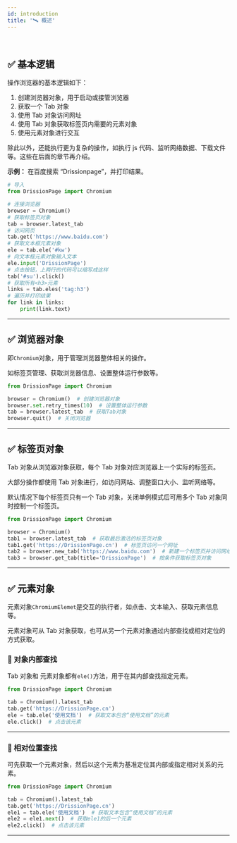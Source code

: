 ```yaml
---
id: introduction
title: '🛰️ 概述'
---
```


<div class="wwads-cn wwads-horizontal" data-id="317"></div><br/>

## ✅️️ 基本逻辑

操作浏览器的基本逻辑如下：

1. 创建浏览器对象，用于启动或接管浏览器
2. 获取一个 Tab 对象
3. 使用 Tab 对象访问网址
4. 使用 Tab 对象获取标签页内需要的元素对象
5. 使用元素对象进行交互

除此以外，还能执行更为复杂的操作，如执行 js 代码、监听网络数据、下载文件等。这些在后面的章节再介绍。

**示例：** 在百度搜索 “Drissionpage”，并打印结果。

```python
# 导入
from DrissionPage import Chromium

# 连接浏览器
browser = Chromium()  
# 获取标签页对象
tab = browser.latest_tab  
# 访问网页
tab.get('https://www.baidu.com')  
# 获取文本框元素对象
ele = tab.ele('#kw')
# 向文本框元素对象输入文本
ele.input('DrissionPage')  
# 点击按钮，上两行的代码可以缩写成这样
tab('#su').click()  
# 获取所有<h3>元素
links = tab.eles('tag:h3')  
# 遍历并打印结果
for link in links:  
    print(link.text)
```

---

## ✅️️ 浏览器对象

即`Chromium`对象，用于管理浏览器整体相关的操作。

如标签页管理、获取浏览器信息、设置整体运行参数等。

```python
from DrissionPage import Chromium

browser = Chromium()  # 创建浏览器对象
browser.set.retry_times(10)  # 设置整体运行参数
tab = browser.latest_tab  # 获取Tab对象
browser.quit()  # 关闭浏览器
```

---

## ✅️️ 标签页对象

Tab 对象从浏览器对象获取，每个 Tab 对象对应浏览器上一个实际的标签页。

大部分操作都使用 Tab 对象进行，如访问网站、调整窗口大小、监听网络等。

默认情况下每个标签页只有一个 Tab 对象，关闭单例模式后可用多个 Tab 对象同时控制一个标签页。

```python
from DrissionPage import Chromium

browser = Chromium()
tab1 = browser.latest_tab  # 获取最后激活的标签页对象
tab1.get('https://DrissionPage.cn')  # 标签页访问一个网址
tab2 = browser.new_tab('https://www.baidu.com')  # 新建一个标签页并访问网址
tab3 = browser.get_tab(title='DrissionPage')  # 按条件获取标签页对象
```

---

## ✅️️ 元素对象

元素对象`ChromiumElemet`是交互的执行者，如点击、文本输入、获取元素信息等。

元素对象可从 Tab 对象获取，也可从另一个元素对象通过内部查找或相对定位的方式获取。

### 📌 对象内部查找

Tab 对象和 元素对象都有`ele()`方法，用于在其内部查找指定元素。

```python
from DrissionPage import Chromium

tab = Chromium().latest_tab
tab.get('https://DrissionPage.cn')
ele = tab.ele('使用文档')  # 获取文本包含“使用文档”的元素
ele.click()  # 点击该元素
```

---

### 📌 相对位置查找

可先获取一个元素对象，然后以这个元素为基准定位其内部或指定相对关系的元素。

```python
from DrissionPage import Chromium

tab = Chromium().latest_tab
tab.get('https://DrissionPage.cn')
ele1 = tab.ele('使用文档')  # 获取文本包含“使用文档”的元素
ele2 = ele1.next()  # 获取ele1的后一个元素
ele2.click()  # 点击该元素
```

---
